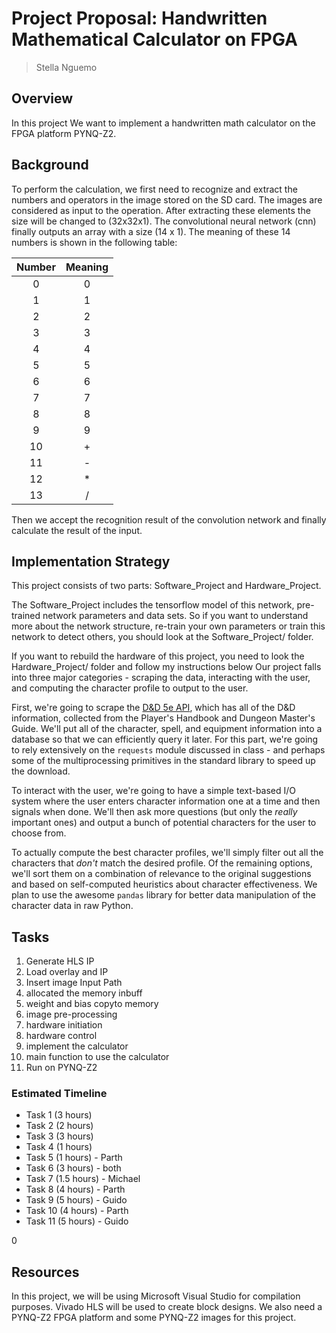 
# Project Proposal:  Handwritten Mathematical Calculator on FPGA


> Stella Nguemo


## Overview

In this project We want to implement a handwritten math calculator on the FPGA platform PYNQ-Z2.

## Background

To perform the calculation, we first need to recognize and extract the numbers and operators in the image stored on the SD card. The images are considered as input to the operation. After extracting these elements the size will be changed to (32x32x1). The convolutional neural network (cnn) finally outputs an array with a size (14 x 1). The meaning of these 14 numbers is shown in the following table:

| Number | Meaning  |
| :----: | :------: |
|   0    |    0     |
|   1    |    1     |
|   2    |    2     |
|   3    |    3     |
|   4    |    4     |
|   5    |    5     |
|   6    |    6     |
|   7    |    7     |
|   8    |    8     |
|   9    |    9     |
|   10   |    +     |
|   11   |    -     |
|   12   |    *     |
|   13   |    /     |


Then we accept the recognition result of the convolution network and finally calculate the result of the input.

## Implementation Strategy

This project consists of two parts: Software_Project and Hardware_Project.

The Software_Project includes the tensorflow model of this network, pre-trained network parameters and data sets. So if you want to understand more about the network structure, re-train your own parameters or train this network to detect others, you should look at the Software_Project/ folder.

If you want to rebuild the hardware of this project, you need to look the Hardware_Project/ folder and follow my instructions below
Our project falls into three major categories - scraping the data, interacting with the user, and computing the character profile to output to the user.

First, we're going to scrape the [D&D 5e API](http://www.dnd5eapi.co/), which has all of the D&D information, collected from the Player's Handbook and Dungeon Master's Guide. We'll put all of the character, spell, and equipment information into a database so that we can efficiently query it later. For this part, we're going to rely extensively on the `requests` module discussed in class - and perhaps some of the multiprocessing primitives in the standard library to speed up the download.

To interact with the user, we're going to have a simple text-based I/O system where the user enters character information one at a time and then signals when done. We'll then ask more questions (but only the *really* important ones) and output a bunch of potential characters for the user to choose from.

To actually compute the best character profiles, we'll simply filter out all the characters that *don't* match the desired profile. Of the remaining options, we'll sort them on a combination of relevance to the original suggestions and based on self-computed heuristics about character effectiveness. We plan to use the awesome `pandas` library for better data manipulation of the character data in raw Python.


## Tasks

1. Generate HLS IP
2. Load overlay  and IP
3. Insert image Input Path
4. allocated the memory  inbuff
5. weight and bias copyto memory
6. image pre-processing
7. hardware initiation
8. hardware  control
9. implement the calculator 
10. main function to use the calculator
11. Run on PYNQ-Z2



### Estimated Timeline

* Task 1 (3 hours)
* Task 2 (2 hours)
* Task 3 (3 hours)
* Task 4 (1 hours)
* Task 5 (1 hours) - Parth
* Task 6 (3 hours) - both
* Task 7 (1.5 hours) - Michael
* Task 8 (4 hours) - Parth
* Task 9 (5 hours) - Guido
* Task 10 (4 hours) - Parth
* Task 11 (5 hours) - Guido

0

## Resources

In this project, we will be using Microsoft Visual Studio for compilation purposes. Vivado HLS will be used to create block designs. We also need a PYNQ-Z2 FPGA platform and some PYNQ-Z2 images for this project.
